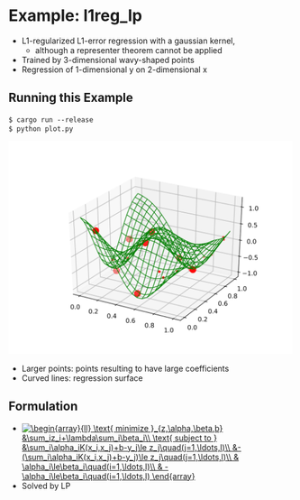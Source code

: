 # Example: l1reg_lp

* L1-regularized L1-error regression with a gaussian kernel,
  * although a representer theorem cannot be applied
* Trained by 3-dimensional wavy-shaped points
* Regression of 1-dimensional y on 2-dimensional x

## Running this Example

```
$ cargo run --release
$ python plot.py
```

![](plot.svg)

* Larger points: points resulting to have large coefficients
* Curved lines: regression surface

## Formulation

* <a href="https://www.codecogs.com/eqnedit.php?latex=\begin{array}{ll}&space;\text{&space;minimize&space;}_{z,\alpha,\beta,b}&space;&\sum_iz_i&plus;\lambda\sum_i\beta_i\\&space;\text{&space;subject&space;to&space;}&space;&\sum_i\alpha_iK(x_i,x_j)&plus;b-y_j\le&space;z_j\quad(j=1,\ldots,l)\\&space;&-(\sum_i\alpha_iK(x_i,x_j)&plus;b-y_j)\le&space;z_j\quad(j=1,\ldots,l)\\&space;&&space;\alpha_i\le\beta_i\quad(i=1,\ldots,l)\\&space;&&space;-\alpha_i\le\beta_i\quad(i=1,\ldots,l)&space;\end{array}" target="_blank"><img src="https://latex.codecogs.com/gif.latex?\begin{array}{ll}&space;\text{&space;minimize&space;}_{z,\alpha,\beta,b}&space;&\sum_iz_i&plus;\lambda\sum_i\beta_i\\&space;\text{&space;subject&space;to&space;}&space;&\sum_i\alpha_iK(x_i,x_j)&plus;b-y_j\le&space;z_j\quad(j=1,\ldots,l)\\&space;&-(\sum_i\alpha_iK(x_i,x_j)&plus;b-y_j)\le&space;z_j\quad(j=1,\ldots,l)\\&space;&&space;\alpha_i\le\beta_i\quad(i=1,\ldots,l)\\&space;&&space;-\alpha_i\le\beta_i\quad(i=1,\ldots,l)&space;\end{array}" title="\begin{array}{ll} \text{ minimize }_{z,\alpha,\beta,b} &\sum_iz_i+\lambda\sum_i\beta_i\\ \text{ subject to } &\sum_i\alpha_iK(x_i,x_j)+b-y_j\le z_j\quad(j=1,\ldots,l)\\ &-(\sum_i\alpha_iK(x_i,x_j)+b-y_j)\le z_j\quad(j=1,\ldots,l)\\ & \alpha_i\le\beta_i\quad(i=1,\ldots,l)\\ & -\alpha_i\le\beta_i\quad(i=1,\ldots,l) \end{array}" align="top" /></a>
* Solved by LP
